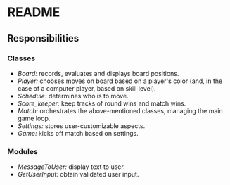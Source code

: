 # README

## Responsibilities

### Classes

- *Board:* records, evaluates and displays board positions.
- *Player:* chooses moves on board based on a player's color (and, in the case of a computer player, based on skill level).
- *Schedule:* determines who is to move.
- *Score_keeper:* keep tracks of round wins and match wins.
- *Match:* orchestrates the above-mentioned classes, managing the main game loop.
- *Settings:* stores user-customizable aspects.
- *Game:* kicks off match based on settings.

### Modules

- *MessageToUser:* display text to user.
- *GetUserInput:* obtain validated user input.
